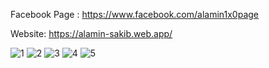
Facebook Page : https://www.facebook.com/alamin1x0page 

Website: https://alamin-sakib.web.app/

![1](https://user-images.githubusercontent.com/55847412/121863378-9d325800-cd1d-11eb-9ffc-8ca8d32e9cdf.jpg)
![2](https://user-images.githubusercontent.com/55847412/121863393-a0c5df00-cd1d-11eb-9f72-0150c63ec601.jpg)
![3](https://user-images.githubusercontent.com/55847412/121863397-a1f70c00-cd1d-11eb-80e5-f8d97dd7f4a3.jpg)
![4](https://user-images.githubusercontent.com/55847412/121863399-a3283900-cd1d-11eb-8df2-93a6a7e49eab.jpg)
![5](https://user-images.githubusercontent.com/55847412/121863411-a4f1fc80-cd1d-11eb-8259-85f6e909cc53.jpg)
